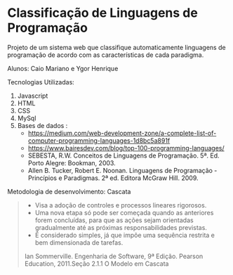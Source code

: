 # Classificação de Linguagens de Programação

Projeto de um sistema web que classifique automaticamente linguagens de programação  de acordo com as características de cada paradigma.

Alunos: Caio Mariano e Ygor Henrique


Tecnologias Utilizadas:

1. Javascript
2. HTML
3. CSS
4. MySql
5. Bases de dados : <ul><li>https://medium.com/web-development-zone/a-complete-list-of-computer-programming-languages-1d8bc5a891f</li>
                   <li>https://www.bairesdev.com/blog/top-100-programming-languages/</li>
	            <li>SEBESTA, R.W. Conceitos de Linguagens de Programação. 5ª. Ed. Porto      Alegre: Bookman, 2003.</li>
      	            <li>Allen B. Tucker, Robert E. Noonan. Linguagens de Programação - Princípios e Paradigmas. 2ª ed. Editora McGraw Hill. 2009.</li></ul>



Metodologia de desenvolvimento: Cascata

> <ul><li>Visa a adoção de controles e processos lineares rigorosos.</li>
> <li>Uma nova etapa só pode ser começada quando as anteriores forem concluídas, para que as ações sejam orientadas gradualmente até as próximas responsabilidades previstas.</li>
> <li>É considerado simples, já que impõe uma sequência restrita e bem dimensionada de tarefas.<br></li></ul>
> Ian Sommerville. Engenharia de Software, 9ª Edição. Pearson Education, 2011.Seção 2.1.1 O Modelo em Cascata
